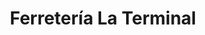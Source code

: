 ---
title: "Ferretería La Terminal"
url: /san-fernando-del-valle-de-catamarca/ferreteria-la-terminal/
shop: Eisenwaren
---